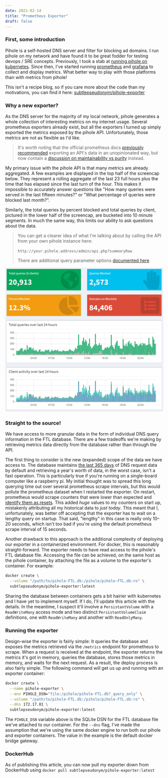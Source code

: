 ```yaml
---
date: 2021-02-14
title: "Prometheus Exporter"
draft: false
---
```

### First, some introduction

Pihole is a self-hosted DNS server and filter for blocking ad domains. I run pihole on my network and have found it to be great fodder for testing devops / SRE concepts. Previously, I took a stab at [running pihole on kubernetes](/articles/pihole-on-k8s). Since then, I've started running [prometheus](https://prometheus.io/) and [grafana](https://grafana.com/) to collect and display metrics. What better way to play with those platforms than with metrics from pihole!

This isn't a recipe blog, so if you care more about the code than my motivations, you can find it here: [subtlepseudonym/pihole-exporter](https://github.com/subtlepseudonym/pihole-exporter)

### Why a new exporter?
As the DNS server for the majority of my local network, pihole generates a whole collection of interesting metrics on my internet usage. Several prometheus exporters already exist, but all the exporters I turned up simply exported the metrics exposed by the pihole API. Unfortunately, those metrics are not as flexible as I'd like.

> It's worth noting that the official prometheus docs [previously recommended](https://github.com/prometheus-net/prometheus-net/issues/63#issuecomment-360070401) exporting an API's data in an unopinionated way, but now contain a [discussion on maintainability vs purity](https://prometheus.io/docs/instrumenting/writing_exporters/#maintainability-and-purity) instead.

My primary issue with the pihole API is that many metrics are already aggregated. A few examples are displayed in the top half of the screencap below. They represent a rolling aggregate of the last 23 full hours plus the time that has elapsed since the last turn of the hour. This makes it impossible to accurately answer questions like "How many queries were served in the last fifteen minutes?" or "What percentage of queries were blocked last month?".

Similarly, the total queries by percent blocked and total queries by client, pictured in the lower half of the screencap, are bucketed into 10 minute segments. In much the same way, this limits our ability to ask questions about the data.

> You can get a clearer idea of what I'm talking about by calling the API from your own pihole instance here:
>
> `http://your.pihole.address/admin/api.php?summaryRaw`
>
> There are additional query parameter options [documented here](https://discourse.pi-hole.net/t/pi-hole-api/1863)

![screenshot of the pihole dashboard](pihole-dashboard.webp)

### Straight to the source!

We have access to more granular data in the form of individual DNS query information in the FTL database. There are a few tradeoffs we're making by retrieving metrics data directly from the database rather than through the API.

The first thing to consider is the new (expanded) scope of the data we have access to. The database maintains [the last 365 days](https://docs.pi-hole.net/ftldns/configfile/#maxdbdays) of DNS request data by default and retrieving a year's worth of data, in the worst case, isn't a fast operation. This is particularly true if you're running on a single-board computer like a raspberry pi. My initial thought was to spread this long querying time out over several prometheus scrape intervals, but this would pollute the prometheus dataset when I restarted the exporter. On restart, prometheus would scrape counters that were lower than expected and [identify them as resets](https://www.robustperception.io/how-does-a-prometheus-counter-work). This added _huge_ values to my counters on start up, mistakenly attributing all my historical data to _just today_. This meant that I, unfortunately, was better off accepting that the exporter has to wait on a lengthy query on startup. That said, "lengthy" in this case is really only 10–20 seconds, which isn't too bad if you're using the default prometheus scrape interval of 15 seconds.

Another drawback to this approach is the additional complexity of deploying our exporter in a containerized environment. For docker, this is reasonably straight-forward. The exporter needs to have read access to the pihole's FTL database file. Accessing the file can be achieved, on the same host as the pihole container, by attaching the file as a volume to the exporter's container. For example:

```bash
docker create \
  --volume "/path/to/pihole-FTL.db:/pihole/pihole-FTL.db:ro" \
  subtlepseudonym/pihole-exporter:latest
```

Sharing the database between containers gets a bit hairier with kubernetes and I have yet to implement myself. If I do, I'll update this article with the details. In the meantime, I suspect it'll involve a `PersistantVolume` with a `ReadWriteMany` access mode and two distinct `PersistantVolumeClaim` definitions, one with `ReadWriteMany` and another with `ReadOnlyMany`.

### Running the exporter

Design-wise the exporter is fairly simple: It queries the database and exposes the metrics retrieved via the `/metrics` endpoint for prometheus to scrape. When a request is received at the endpoint, the exporter returns the metrics it's got in memory, queries the database, stores those metrics in memory, and waits for the next request. As a result, the deploy process is also fairly simple. The following command will get us up and running with an exporter container:

```bash
docker create \
  --name pihole-exporter \
  --env PIHOLE_DSN="file:/pihole/pihole-FTL.db?_query_only" \
  --volume "/path/to/pihole-FTL.db:/pihole/pihole-FTL.db:ro" \
  --dns 172.17.01 \
  subtlepseudonym/pihole-exporter:latest
```

The `PIHOLE_DSN` variable above is the SQLite DSN for the FTL database file we've attached to our container.
For the `--dns` flag, I've made the assumption that we're using the same docker engine to run both our pihole and exporter containers. The value in the example is the default docker bridge gateway.

### DockerHub

As of publishing this article, you can now pull my exporter down from DockerHub using `docker pull subtlepseudonym/pihole-exporter:latest`
